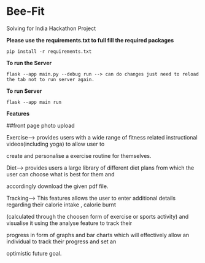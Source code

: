
# Bee-Fit
Solving for India Hackathon Project

__Please use the requirements.txt to full fill the required packages__

    pip install -r requirements.txt

__To run the Server__

    flask --app main.py --debug run --> can do changes just need to reload the tab not to run server again.


__To run Server__

    flask --app main run
    
__Features__

##front page photo upload

Exercise--> provides users with a wide range of fitness related instructional videos(including yoga) to allow user to

create and personalise a exercise routine for themselves.

Diet--> provides users a large library of different diet plans from which the user can choose what is best for them and

accordingly download the given pdf file.

Tracking--> This features allows the user to enter additional details regarding their calorie intake , calorie burnt

(calculated through the choosen form of exercise or sports activity) and visualise it using the analyse feature to track their

progress in form of graphs and bar charts which will effectively allow an individual to track their progress and set an

optimistic future goal.
    

